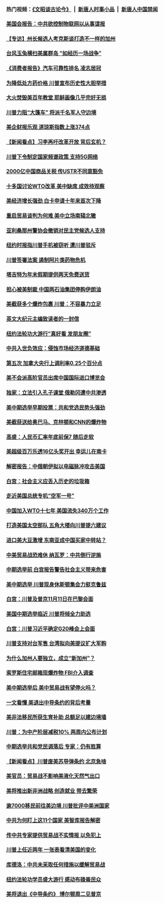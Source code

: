 #### 热门视频：[《文昭谈古论今》](https://github.com/gfw-breaker/wenzhao/blob/master/README.md?t=10261233) &nbsp;|&nbsp; [新唐人时事小品](https://github.com/gfw-breaker/ntdtv-comedy/blob/master/README.md?t=10261233) &nbsp;|&nbsp; [新唐人中国禁闻](https://github.com/gfw-breaker/ntdtv-news/blob/master/README.md?t=10261233)

#### [美国会报告：中共欲控制物联网以从事谍报](../pages/nsc412/n10810221.md?t=10261233) 

#### [【专访】州长候选人考克斯谈打造不一样的加州](../pages/nsc412/n10810052.md?t=10261233) 

#### [台风玉兔横扫美属群岛 “如经历一场战争”](../pages/nsc412/n10809384.md?t=10261233) 

#### [《消费者报告》汽车可靠性排名 凌志居冠](../pages/nsc412/n10808467.md?t=10261233) 

#### [为降低处方药价格 川普宣布历史性大胆举措](../pages/nsc412/n10809288.md?t=10261233) 

#### [大火焚毁美百年教堂 耶稣画像几乎完好无损](../pages/nsc412/n10809212.md?t=10261233) 

#### [川普力阻“大篷车” 将派千名军人守边境](../pages/nsc412/n10809180.md?t=10261233) 

#### [美企财报乐观 道琼斯指数上涨374点](../pages/nsc412/n10809150.md?t=10261233) 

#### [【新闻看点】习李再吁改革开放 背后玄机？](../pages/nsc412/n10808821.md?t=10261233) 

#### [川普下令制定国家频谱政策 支持5G网络](../pages/nsc412/n10808862.md?t=10261233) 

#### [2000亿中国商品关税 传USTR不同意豁免](../pages/nsc412/n10808760.md?t=10261233) 

#### [十多国讨论WTO改革 美中缺席 成效待观察](../pages/nsc412/n10808939.md?t=10261233) 

#### [美经济增长强劲 白卡申请十年来首次下降](../pages/nsc412/n10808516.md?t=10261233) 

#### [重启贸易谈判为何难 美中立场南辕北辙](../pages/nsc412/n10808531.md?t=10261233) 

#### [亚利桑那州警协会撤销对民主党候选人支持](../pages/nsc412/n10808437.md?t=10261233) 

#### [纽约时报指川普手机被窃听 遭川普驳斥](../pages/nsc412/n10807071.md?t=10261233) 

#### [川普签署法案 遏制阿片类药物危机](../pages/nsc412/n10806923.md?t=10261233) 

#### [塔吉特为年末假期提供两天免费送货](../pages/nsc412/n10807164.md?t=10261233) 

#### [担心被美制裁 中国两石油集团停购伊朗油](../pages/nsc412/n10806678.md?t=10261233) 

#### [美截获多个爆炸包裹 川普：不容暴力立足](../pages/nsc412/n10806574.md?t=10261233) 

#### [英文大纪元主编致读者的一封信](../pages/nsc412/n10806320.md?t=10261233) 

#### [纽约法轮功大游行“真好看 发朋友圈”](../pages/nsc412/n10806304.md?t=10261233) 

#### [中共入世负效应：侵蚀市场经济道德基础](../pages/nsc412/n10806268.md?t=10261233) 

#### [第五次 加拿大央行上调利率0.25个百分点](../pages/nsc412/n10806316.md?t=10261233) 

#### [美不会派高阶官员出席中国国际进口博览会](../pages/nsc412/n10805978.md?t=10261233) 

#### [独家：立法引入孔子课堂 俄勒冈遭中共渗透](../pages/nsc412/n10805932.md?t=10261233) 

#### [美中期选举早期投票：共和党选民势头强劲](../pages/nsc412/n10806091.md?t=10261233) 

#### [美截获送给奥巴马、克林顿和CNN的爆炸物](../pages/nsc412/n10806053.md?t=10261233) 

#### [高盛：人民币汇率年底前保7 随后走软](../pages/nsc412/n10805944.md?t=10261233) 

#### [美超级百万乐透16亿头奖开出 幸运儿在南卡](../pages/nsc412/n10805894.md?t=10261233) 

#### [解密报告：中俄朝伊拟以电磁脉冲攻击美国](../pages/nsc412/n10805286.md?t=10261233) 

#### [白宫：社会主义应丢入历史的垃圾箱](../pages/nsc412/n10804725.md?t=10261233) 

#### [走近美国总统专机“空军一号”](../pages/nsc412/n10805018.md?t=10261233) 

#### [中国加入WTO十七年 美国流失340万个工作](../pages/nsc412/n10804115.md?t=10261233) 

#### [打造美国太空部队 五角大楼向川普提六建议](../pages/nsc412/n10804532.md?t=10261233) 

#### [进口美大豆激增 东南亚成中国买家中转站？](../pages/nsc412/n10803998.md?t=10261233) 

#### [中美贸易战恐难休 纳瓦罗：中共倒行逆施](../pages/nsc412/n10804254.md?t=10261233) 

#### [中期选举前 白宫报告警告社会主义带来危害](../pages/nsc412/n10803527.md?t=10261233) 

#### [美中期选举 川普现身休斯顿集会力挺克鲁兹](../pages/nsc412/n10803834.md?t=10261233) 

#### [白宫：川普及普京11月11日在巴黎会面](../pages/nsc412/n10803871.md?t=10261233) 

#### [美国中期选举临近 川普将倾全力助选](../pages/nsc412/n10803756.md?t=10261233) 

#### [白宫：川普习近平确定G20峰会上会面](../pages/nsc412/n10803463.md?t=10261233) 

#### [川普支持对台军售 台湾拟向美提议扩大军购](../pages/nsc412/n10803470.md?t=10261233) 

#### [为什么加州人要独立，成立“新加州”？](../pages/nsc412/n10802610.md?t=10261233) 

#### [索罗斯住宅邮箱现爆炸物 FBI介入调查](../pages/nsc412/n10802808.md?t=10261233) 

#### [美中期选举后 美中贸易战有望停火吗？](../pages/nsc412/n10801498.md?t=10261233) 

#### [一文看懂 美退出中导条约的背后考量](../pages/nsc412/n10801841.md?t=10261233) 

#### [美非法移民所获生育补助 总额足以建边境墙](../pages/nsc412/n10801907.md?t=10261233) 

#### [川普：为中产阶层减税10% 两周内公布计划](../pages/nsc412/n10801800.md?t=10261233) 

#### [中期选举共和党民调落后 专家：仍有胜算](../pages/nsc412/n10801597.md?t=10261233) 

#### [【新闻看点】川普废美苏导弹条约 北京急啥](../pages/nsc412/n10801278.md?t=10261233) 

#### [美官员：贸易战不影响美液化天然气出口](../pages/nsc412/n10801354.md?t=10261233) 

#### [美将推出新非洲战略 创造就业 带去繁荣](../pages/nsc412/n10801172.md?t=10261233) 

#### [逾7000移民前往美边境 川普批评中美洲国家](../pages/nsc412/n10800991.md?t=10261233) 

#### [中共为何盯上这11个国家 美智库报告解密](../pages/nsc412/n10799359.md?t=10261233) 

#### [传中共专家提供贸易战不实情报 以免犯上](../pages/nsc412/n10800120.md?t=10261233) 

#### [川普上任近两年 一张表看清美国的变化](../pages/nsc412/n10799861.md?t=10261233) 

#### [库德洛：中共未采取任何措施以缓解贸易战](../pages/nsc412/n10799582.md?t=10261233) 

#### [纽约法轮功学员盛大游行 感动布碌崙民众](../pages/nsc412/n10799427.md?t=10261233) 

#### [美将退出《中导条约》 博尔顿周二见普京](../pages/nsc412/n10799392.md?t=10261233) 

